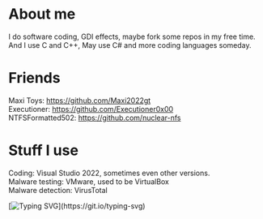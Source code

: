 # About me
I do software coding, GDI effects, maybe fork some repos in my free time.<br>
And I use C and C++, May use C# and more coding languages someday.

# Friends
Maxi Toys: https://github.com/Maxi2022gt<br>
Executioner: https://github.com/Executioner0x00<br>
NTFSFormatted502: https://github.com/nuclear-nfs

# Stuff I use
Coding: Visual Studio 2022, sometimes even other versions.<br>
Malware testing: VMware, used to be VirtualBox<br>
Malware detection: VirusTotal

[![Typing SVG](https://readme-typing-svg.demolab.com?font=Fira+Code&pause=1000&color=B300F7&width=435&lines=64+says%3A+Have+a+good+day!)](https://git.io/typing-svg)
